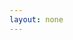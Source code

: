 ```yaml
---
layout: none
---
```

<div id="mirador-container"></div>
<script type="text/javascript" src="{% link assets/js/mirador/bundle.js %}">
</script>
